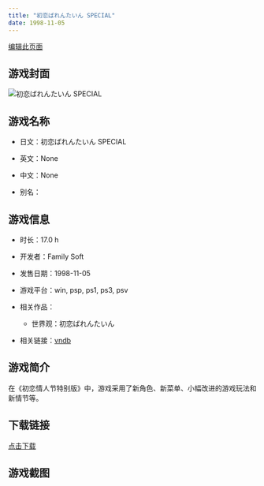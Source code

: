 ```yaml
---
title: "初恋ばれんたいん SPECIAL"
date: 1998-11-05
---
```

[编辑此页面](https://github.com/ACG-3/ADV3-source/blob/main/source/_posts/%E5%88%9D%E6%81%8B%E3%81%B0%E3%82%8C%E3%82%93%E3%81%9F%E3%81%84%E3%82%93%20SPECIAL.md)

## 游戏封面

![初恋ばれんたいん SPECIAL](https%3A//pan.timero.xyz/onedrive/img_lib_001/%E5%88%9D%E6%81%8B%E3%81%B0%E3%82%8C%E3%82%93%E3%81%9F%E3%81%84%E3%82%93%20SPECIAL_cover.avif)


## 游戏名称

- 日文：初恋ばれんたいん SPECIAL
- 英文：None
- 中文：None

- 别名：


## 游戏信息

- 时长：17.0 h
- 开发者：Family Soft
- 发售日期：1998-11-05
- 游戏平台：win, psp, ps1, ps3, psv
- 相关作品：
   - 世界观：初恋ばれんたいん

- 相关链接：[vndb](https://vndb.org/v20951)


## 游戏简介

在《初恋情人节特别版》中，游戏采用了新角色、新菜单、小幅改进的游戏玩法和新情节等。




## 下载链接

[点击下载](https://pan.timero.xyz/onedrive/adv_lib_001/%E5%88%9D%E6%81%8B%E3%81%B0%E3%82%8C%E3%82%93%E3%81%9F%E3%81%84%E3%82%93%20SPECIAL)


## 游戏截图


